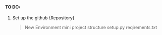 #### TO DO:
1. Set up the github {Repository}
   > New Environment
   > mini project structure
   > setup.py
   > reqirements.txt
   > 
